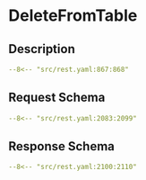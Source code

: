 # DeleteFromTable

## Description

```yaml
--8<-- "src/rest.yaml:867:868"
```

## Request Schema

```yaml
--8<-- "src/rest.yaml:2083:2099"
```
## Response Schema

```yaml
--8<-- "src/rest.yaml:2100:2110"
```
